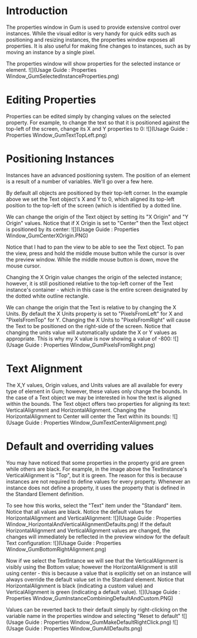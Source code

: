 # Introduction 

The properties window in Gum is used to provide extensive control over instances.  While the visual editor is very handy for quick edits such as positioning and resizing instances, the properties window exposes all properties.  It is also useful for making fine changes to instances, such as by moving an instance by a single pixel.

The properties window will show properties for the selected instance or element. 
![](Usage Guide : Properties Window_GumSelectedInstanceProperties.png)

# Editing Properties

Properties can be edited simply by changing values on the selected property.  For example, to change the text so that it is positioned against the top-left of the screen, change its X and Y properties to 0:
![](Usage Guide : Properties Window_GumTextTopLeft.png)

# Positioning Instances

Instances have an advanced positioning system.  The position of an element is a result of a number of variables.  We'll go over a few here.

By default all objects are positioned by their top-left corner.  In the example above we set the Text object's X and Y to 0, which aligned its top-left position to the top-left of the screen (which is identified by a dotted line.

We can change the origin of the Text object by setting its "X Origin" and "Y Origin" values.  Notice that if X Origin is set to "Center" then the Text object is positioned by its center:
![](Usage Guide : Properties Window_GumCenterXOrigin.PNG)

Notice that I had to pan the view to be able to see the Text object.  To pan the view, press and hold the middle mouse button while the cursor is over the preview window.  While the middle mouse button is down, move the mouse cursor.

Changing the X Origin value changes the origin of the selected instance; however, it is still positioned relative to the top-left corner of the Text instance's container - which in this case is the entire screen designated by the dotted white outline rectangle.

We can change the origin that the Text is relative to by changing the X Units.  By default the X Units property is set to "PixelsFromLeft" for X and "PixelsFromTop" for Y.  Changing the X Units to "PixelsFromRight" will cause the Text to be positioned on the right-side of the screen.  Notice that changing the units value will automatically update the X or Y values as appropriate.  This is why my X value is now showing a value of -800:
![](Usage Guide : Properties Window_GumPixelsFromRight.png)

# Text Alignment
The X,Y values, Origin values, and Units values are all available for every type of element in Gum; however, these values only change the bounds.  In the case of a Text object we may be interested in how the text is aligned within the bounds.  The Text object offers two properties for aligning its text:  VerticalAlignment and HorizontalAlignment.  Changing the HorizontalAlignment to Center will center the Text within its bounds:
![](Usage Guide : Properties Window_GumTextCenterAlignment.png)

# Default and overriding values
You may have noticed that some properties in the property grid are green while others are black.  For example, in the image above the TextInstance's VerticalAlignment is "Top", but it is green.  The reason for this is because instances are not required to define values for every property.  Whenever an instance does not define a property, it uses the property that is defined in the Standard Element definition.

To see how this works, select the "Text" item under the "Standard" item.  Notice that all values are black.  Notice the default values for HorizontalAlignment and VerticalAlignment:
![](Usage Guide : Properties Window_HorizontalAndVerticalAlignmentDefaults.png)
If the default HorizontalAlignment and VerticalAlignment values are changed, the changes will immediately be reflected in the preview window for the default Text configuration:
![](Usage Guide : Properties Window_GumBottomRightAlignment.png)

Now if we select the TextIntance we will see that the VerticalAlignment is visibly using the Bottom value; however the HorizontalAlignment is still using center - this is because a value that is explicitly set on an instance will always override the default value set in the Standard element. Notice that HorizontalAlignment is black (indicating a custom value) and VerticalAlignment is green (indicating a default value).
![](Usage Guide : Properties Window_GumInstanceCombiningDefaultAndCustom.PNG)

Values can be reverted back to their default simply by right-clicking on the variable name in the properties window and selecting "Reset to default"
![](Usage Guide : Properties Window_GumMakeDefaultRightClick.png)
![](Usage Guide : Properties Window_GumAllDefaults.png)